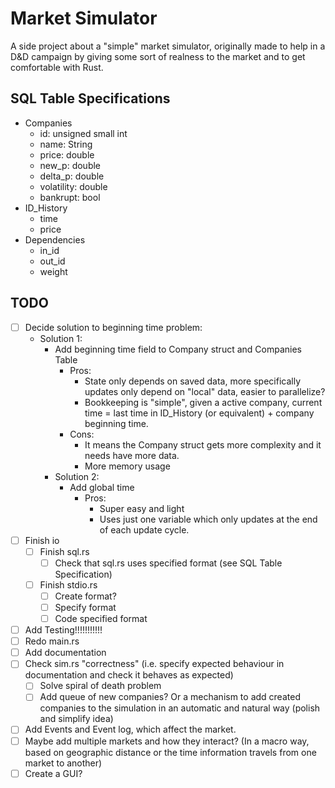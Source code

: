 # Market Simulator
A side project about a "simple" market simulator, originally made to help in a D&D campaign by giving some sort of realness to the market and to get comfortable with Rust.


## SQL Table Specifications
- Companies
  - id: unsigned small int
  - name: String
  - price: double
  - new_p: double
  - delta_p: double
  - volatility: double
  - bankrupt: bool
- ID_History
  - time
  - price
- Dependencies
  - in_id
  - out_id
  - weight

## TODO
- [ ] Decide solution to beginning time problem:
  - Solution 1:
    - Add beginning time field to Company struct and Companies Table
      - Pros:
        - State only depends on saved data, more specifically updates only depend on "local" data, easier to parallelize?
        - Bookkeeping is "simple", given a active company, current time = last time in ID_History (or equivalent) + company beginning time.
      - Cons:
        - It means the Company struct gets more complexity and it needs have more data.
        - More memory usage
    - Solution 2:
      - Add global time
        - Pros:
          - Super easy and light
          - Uses just one variable which only updates at the end of each update cycle.
- [ ] Finish io
  - [ ] Finish sql.rs
    - [ ] Check that sql.rs uses specified format (see SQL Table Specification)
  - [ ] Finish stdio.rs
    - [ ] Create format?
    - [ ] Specify format
    - [ ] Code specified format
- [ ] Add Testing!!!!!!!!!!!
- [ ] Redo main.rs
- [ ] Add documentation
- [ ] Check sim.rs "correctness" (i.e. specify expected behaviour in documentation and check it behaves as expected)
  - [ ] Solve spiral of death problem
  - [ ] Add queue of new companies? Or a mechanism to add created companies to the simulation in an automatic and natural way (polish and simplify idea)
- [ ] Add Events and Event log, which affect the market.
- [ ] Maybe add multiple markets and how they interact? (In a macro way, based on geographic distance or the time information travels from one market to another)
- [ ] Create a GUI?